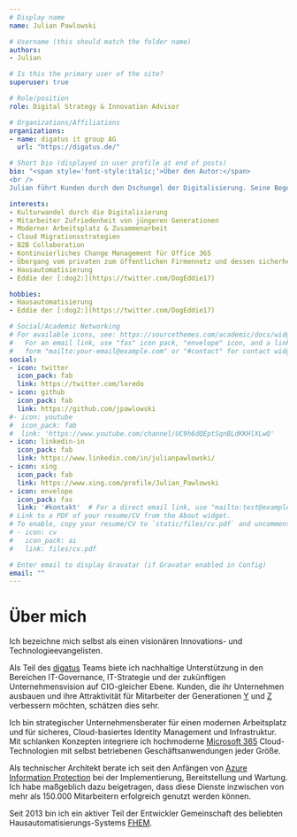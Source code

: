 ```yaml
---
# Display name
name: Julian Pawlowski

# Username (this should match the folder name)
authors:
- Julian

# Is this the primary user of the site?
superuser: true

# Role/position
role: Digital Strategy & Innovation Advisor

# Organizations/Affiliations
organizations:
- name: digatus it group AG
  url: "https://digatus.de/"

# Short bio (displayed in user profile at end of posts)
bio: "<span style='font-style:italic;'>Über den Autor:</span>
<br />
Julian führt Kunden durch den Dschungel der Digitalisierung. Seine Begeisterung für neue Technologien ist seit 25 Jahren ungebrochen. Wenn er nicht gerade den Weg aus dem digitalen Dschungel heraus absteckt, dann beschäftigt er sich mit der Programmierung seines Smarthomes – ganz zum Erstaunen seines Jack-Russel Terriers &bdquo;Eddie&rdquo;. Auch als Hobby Programmierer für die Open Source und Smarthome Community verfolgt er stets das Ziel, die Welt durch Technologie ein Stück weit besser zu machen."

interests:
- Kulturwandel durch die Digitalisierung
- Mitarbeiter Zufriedenheit von jüngeren Generationen
- Moderner Arbeitsplatz & Zusammenarbeit
- Cloud Migrationsstrategien
- B2B Collaboration
- Kontinuierliches Change Management für Office 365
- Übergang vom privaten zum öffentlichen Firmennetz und dessen sicherheit
- Hausautomatisierung
- Eddie der [:dog2:](https://twitter.com/DogEddie17)

hobbies:
- Hausautomatisierung
- Eddie der [:dog2:](https://twitter.com/DogEddie17)

# Social/Academic Networking
# For available icons, see: https://sourcethemes.com/academic/docs/widgets/#icons
#   For an email link, use "fas" icon pack, "envelope" icon, and a link in the
#   form "mailto:your-email@example.com" or "#contact" for contact widget.
social:
- icon: twitter
  icon_pack: fab
  link: https://twitter.com/loredo
- icon: github
  icon_pack: fab
  link: https://github.com/jpawlowski
#- icon: youtube
#  icon_pack: fab
#  link: 'https://www.youtube.com/channel/UC9h6dQEptSqnBLdKKHlXLwQ'
- icon: linkedin-in
  icon_pack: fab
  link: https://www.linkedin.com/in/julianpawlowski/
- icon: xing
  icon_pack: fab
  link: https://www.xing.com/profile/Julian_Pawlowski
- icon: envelope
  icon_pack: fas
  link: '#kontakt'  # For a direct email link, use "mailto:test@example.org".
# Link to a PDF of your resume/CV from the About widget.
# To enable, copy your resume/CV to `static/files/cv.pdf` and uncomment the lines below.  
# - icon: cv
#   icon_pack: ai
#   link: files/cv.pdf

# Enter email to display Gravatar (if Gravatar enabled in Config)
email: ""
---
```


# Über mich

Ich bezeichne mich selbst als einen visionären Innovations- und Technologieevangelisten.

Als Teil des [digatus](https://digatus.de/) Teams biete ich nachhaltige Unterstützung in den Bereichen IT-Governance, IT-Strategie und der zukünftigen Unternehmensvision auf CIO-gleicher Ebene. Kunden, die ihr Unternehmen ausbauen und ihre Attraktivität für Mitarbeiter der Generationen [Y](https://de.wikipedia.org/wiki/Generation_Y) und [Z](https://de.wikipedia.org/wiki/Generation_Z) verbessern möchten, schätzen dies sehr.

Ich bin strategischer Unternehmensberater für einen modernen Arbeitsplatz und für sicheres, Cloud-basiertes Identity Management und Infrastruktur. Mit schlanken Konzepten integriere ich hochmoderne [Microsoft 365](https://www.microsoft.com/microsoft-365) Cloud-Technologien mit selbst betriebenen Geschäftsanwendungen jeder Größe.

Als technischer Architekt berate ich seit den Anfängen von [Azure Information Protection](https://docs.microsoft.com/azure/information-protection/) bei der Implementierung, Bereitstellung und Wartung. Ich habe maßgeblich dazu beigetragen, dass diese Dienste inzwischen von mehr als 150.000 Mitarbeitern erfolgreich genutzt werden können.

Seit 2013 bin ich ein aktiver Teil der Entwickler Gemeinschaft des beliebten Hausautomatisierungs-Systems [FHEM](https://fhem.de/).
